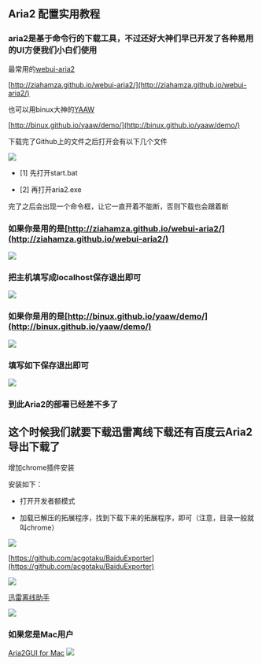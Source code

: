 ## Aria2 配置实用教程

### aria2是基于命令行的下载工具，不过还好大神们早已开发了各种易用的UI方便我们小白们使用

最常用的[webui-aria2](http://ziahamza.github.io/webui-aria2/)

[http://ziahamza.github.io/webui-aria2/](http://ziahamza.github.io/webui-aria2/)

也可以用binux大神的[YAAW](http://binux.github.io/yaaw/demo/)

[http://binux.github.io/yaaw/demo/](http://binux.github.io/yaaw/demo/)

下载完了Github上的文件之后打开会有以下几个文件

![](http://p1.bpimg.com/567571/e52f0ec72290e5eb.png)

- [1] 先打开start.bat

- [2] 再打开aria2.exe

完了之后会出现一个命令框，让它一直开着不能断，否则下载也会跟着断

### 如果你是用的是[http://ziahamza.github.io/webui-aria2/](http://ziahamza.github.io/webui-aria2/)

![](http://i1.piimg.com/567571/22336736fab2fddc.png)

### 把主机填写成localhost保存退出即可

![](http://i1.piimg.com/567571/0af59f7f2d105b90.png)

### 如果你是用的是[http://binux.github.io/yaaw/demo/](http://binux.github.io/yaaw/demo/)

![](http://i1.piimg.com/567571/19d6d7a425d85a2f.png)

### 填写如下保存退出即可

![](http://p1.bpimg.com/567571/8807a061237faa3c.png)

### 到此Aria2的部署已经差不多了

## 这个时候我们就要下载迅雷离线下载还有百度云Aria2导出下载了

增加chrome插件安装

安装如下：

- 打开开发者额模式

- 加载已解压的拓展程序，找到下载下来的拓展程序，即可（注意，目录一般就叫chrome）

![](http://p1.bpimg.com/567571/e592a65443b20a38.png)

[https://github.com/acgotaku/BaiduExporter](https://github.com/acgotaku/BaiduExporter)

![](http://i1.piimg.com/567571/579b4064eb793132.png)


[迅雷离线助手](https://chrome.google.com/webstore/detail/thunderlixianassistant/eehlmkfpnagoieibahhcghphdbjcdmen?hl=zh-CN)

![](http://p1.bqimg.com/567571/c18992ccc126b537.png)
### 如果您是Mac用户
[Aria2GUI for Mac](https://github.com/yangshun1029/aria2gui)
![](http://p1.bqimg.com/567571/58b53a7da403f7d3.png)
